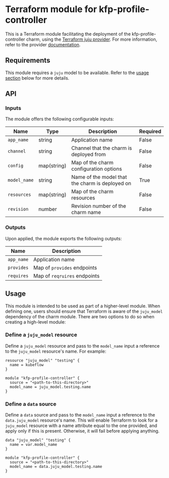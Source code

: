 # Terraform module for kfp-profile-controller

This is a Terraform module facilitating the deployment of the kfp-profile-controller charm, using the [Terraform juju provider](https://github.com/juju/terraform-provider-juju/). For more information, refer to the provider [documentation](https://registry.terraform.io/providers/juju/juju/latest/docs). 

## Requirements
This module requires a `juju` model to be available. Refer to the [usage section](#usage) below for more details.

## API

### Inputs
The module offers the following configurable inputs:

| Name | Type | Description | Required |
| - | - | - | - |
| `app_name`| string | Application name | False |
| `channel`| string | Channel that the charm is deployed from | False |
| `config`| map(string) | Map of the charm configuration options | False |
| `model_name`| string | Name of the model that the charm is deployed on | True |
| `resources`| map(string) | Map of the charm resources | False |
| `revision`| number | Revision number of the charm name | False |

### Outputs
Upon applied, the module exports the following outputs:

| Name | Description |
| - | - |
| `app_name`|  Application name |
| `provides`| Map of `provides` endpoints |
| `requires`|  Map of `reqruires` endpoints |

## Usage

This module is intended to be used as part of a higher-level module. When defining one, users should ensure that Terraform is aware of the `juju_model` dependency of the charm module. There are two options to do so when creating a high-level module:

### Define a `juju_model` resource
Define a `juju_model` resource and pass to the `model_name` input a reference to the `juju_model` resource's name. For example:

```
resource "juju_model" "testing" {
  name = kubeflow
}

module "kfp-profile-controller" {
  source = "<path-to-this-directory>"
  model_name = juju_model.testing.name
}
```

### Define a `data` source
Define a `data` source and pass to the `model_name` input a reference to the `data.juju_model` resource's name. This will enable Terraform to look for a `juju_model` resource with a name attribute equal to the one provided, and apply only if this is present. Otherwise, it will fail before applying anything.
```
data "juju_model" "testing" {
  name = var.model_name
}

module "kfp-profile-controller" {
  source = "<path-to-this-directory>"
  model_name = data.juju_model.testing.name
}
```
